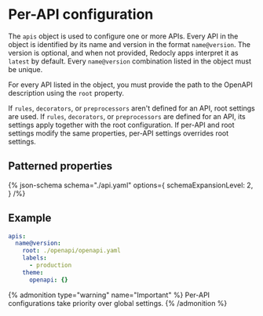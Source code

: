 # Per-API configuration

The `apis` object is used to configure one or more APIs.
Every API in the object is identified by its name and version in the format `name@version`.
The version is optional, and when not provided, Redocly apps interpret it as `latest` by default.
Every `name@version` combination listed in the object must be unique.

For every API listed in the object, you must provide the path to the OpenAPI description using the `root` property.

If `rules`, `decorators`, or `preprocessors` aren't defined for an API, root settings are used.
If `rules`, `decorators`, or `preprocessors` are defined for an API, its settings apply together with the root configuration.
If per-API and root settings modify the same properties, per-API settings overrides root settings.

## Patterned properties

{% json-schema
  schema="./api.yaml"
   options={
    schemaExpansionLevel: 2,
  }
/%}

## Example

```yaml
apis:
  name@version:
    root: ./openapi/openapi.yaml
    labels:
      - production
    theme:
      openapi: {}
```

{% admonition type="warning" name="Important" %}
Per-API configurations take priority over global settings.
{% /admonition %}
